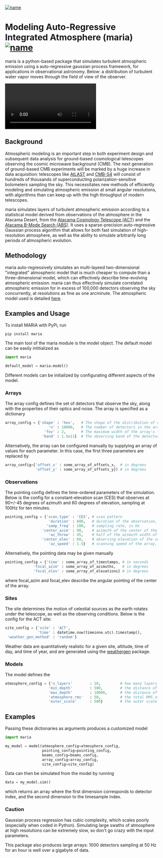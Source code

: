 [![name](https://img.shields.io/travis/tomachito/maria.svg)](https://travis-ci.org/tomachito/maria)





# Modeling Auto-Regressive Integrated Atmosphere (maria) [![name](https://img.shields.io/pypi/v/maria.svg)](https://pypi.python.org/pypi/maria)

maria is a python-based package that simulates turbulent atmospheric emission using a auto-regressive gaussian process framework, for applications in observational astronomy. Below: a distribution of turbulent water vapor moves through the field of view of the observer. 

![Watch the video](https://user-images.githubusercontent.com/41275226/117068746-acbf8980-acf9-11eb-8016-64fa01e12a77.mp4)

## Background

Atmospheric modeling is an important step in both experiment design and subsequent data analysis for ground-based cosmological telescopes observing the cosmic microwave background (CMB). The next generation of ground-based CMB experiments will be marked by a huge increase in data acquisition: telescopes like [AtLAST](https://www.atlast.uio.no) and [CMB-S4](https://cmb-s4.org) will consist of hundreds of thousands of superconducting polarization-sensitive bolometers sampling the sky. This necessitates new methods of efficiently modeling and simulating atmospheric emission at small angular resolutions, with algorithms than can keep up with the high throughput of modern telescopes.

maria simulates layers of turbulent atmospheric emission according to a statistical model derived from observations of the atmosphere in the Atacama Desert, from the [Atacama Cosmology Telescope (ACT)](https://lambda.gsfc.nasa.gov/product/act/) and the [Atacama B-Mode Search (ABS)](https://lambda.gsfc.nasa.gov/product/abs/). It uses a sparse-precision auto-regressive Gaussian process algorithm that allows for both fast simulation of high-resolution atmosphere, as well as the ability to simulate arbitrarily long periods of atmospheric evolution. 

## Methodology

maria auto-regressively simulates an multi-layeed two-dimensional "integrated" atmospheric model that is much cheaper to compute than a three-dimensional model, which can effectively describe time-evolving atmospheric emission. maria can thus effectively simulate correlated atmospheric emission for in excess of 100,000 detectors observing the sky concurrently, at resolutions as fine as one arcminute. The atmospheric model used is detailed [here](https://arxiv.org/abs/2111.01319).

## Examples and Usage 

To install MARIA with PyPi, run

```console
pip install maria
```
The main tool of the maria module is the model object. The default model can be easily intitialized as 

```python
import maria

default_model = maria.model()
```

Different models can be initialized by configurating different aspects of the model.

### Arrays

The array config defines the set of detectors that observe the sky, along with the properties of their optics and noise. The array is specified as a dictionary

```python                       
array_config = {'shape' : 'hex',   # The shape of the distribution of detectors. Supported shapes are `hex', 'square', and 'flower'. 
                    'n' : 10000,   # The number of detectors in the array.  
                  'fov' : 2,       # The maximum width of the array's field-of-view on the sky, in degrees. 
                 'band' : 1.5e11}  # The observing band of the detector, in Hz. 
```
Alternatively, the array can be configured manually by supplying an array of values for each parameter. In this case, the first three parameters are replaced by

```python
array_config={'offset_x' : some_array_of_offsets_x,  # in degrees
              'offset_y' : some_array_of_offsets_y}) # in degrees
```

### Observations

The pointing config defines the time-ordered parameters of the simulation. Below is the config for a constant-elevation scan (CES) that observes at 90+/-45 degrees of azimuth and 60 degrees of elevation, sampling at 100Hz for ten minutes. 

```python
pointing_config = {'scan_type' : 'CES', # scan pattern
                    'duration' : 600,   # duration of the observation, in seconds 
                   'samp_freq' : 100,   # sampling rate, in Hz
                 'center_azim' : 90,    # azimuth of the center of the scan, in degrees
                    'az_throw' : 45,    # half of the azimuth width of the scan, in degrees
                 'center_elev' : 60,    # observing elevation of the scan, in degrees
                    'az_speed' : 1.5}   # scanning speed of the array, in degrees per second
```
Alternatively, the pointing data may be given manually
```python
pointing_config = {'time' : some_array_of_timestamps, # in seconds
             'focal_azim' : some_array_of_azimuths,   # in degrees
             'focal_elev' : some_array_of_elevations} # in degrees
```
where focal_azim and focal_elev describe the angular pointing of the center of the array. 

### Sites

The site determines the motion of celestial sources as the earth rotates under the telescope, as well as the observing conditions. Below is the config for the ACT site:
```python
site_config = {'site' : 'ACT', 
               'time' : datetime.now(timezone.utc).timestamp(),
 'weather_gen_method' : 'random'} 
```
Weather data are quantitatively realistic for a given site, altitude, time of day, and time of year, and are generated using the [weathergen](https://github.com/tomachito/weathergen) package. 

### Models

The model defines the 

```python
atmosphere_config = {'n_layers'        : 10,         # how many layers to simulate, based on the integrated atmospheric model 
                    'min_depth'        : 500,        # the distance of the first layer from the telescope, in meters
                    'max_depth'        : 10000,      # the distance of the second layer, in meters
                    'atmosphere_rms'   : 50,         # the total RMS of atmospheric noise, in mK_CMB
                    'outer_scale'      : 500}        # the outer scale of spatial fluctuations in emission, in meters
```

## Examples

Passing these dictionaries as arguments produces a customized model

```python
import maria

my_model = model(atmosphere_config=atmosphere_config,
                 pointing_config=pointing_config,
                 beams_config=beams_config,
                 array_config=array_config,
                 site_config=site_config)
```
Data can then be simulated from the model by running 

```python
data = my_model.sim()
```
which returns an array where the first dimension corresponds to detector index, and the second dimension to the timesample index. 

### Caution

Gaussian process regression has cubic complexity, which scales poorly (especially when coded in Python). Simulating large swaths of atmosphere at high resolutions can be extremely slow, so don't go crazy with the input parameters. 

This package also produces large arrays: 1000 detectors sampling at 50 Hz for an hour is well over a gigabyte of data.


